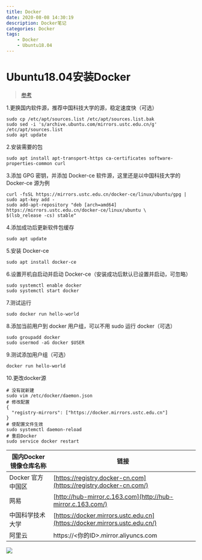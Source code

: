 ```yaml
---
title: Docker
date: 2020-08-08 14:30:19
description: Docker笔记
categories: Docker
tags: 
	- Docker
	- Ubuntu18.04
---
```


# Ubuntu18.04安装Docker

> [参考](https://www.runoob.com/docker/ubuntu-docker-install.html)

1.更换国内软件源，推荐中国科技大学的源，稳定速度快（可选）

```
sudo cp /etc/apt/sources.list /etc/apt/sources.list.bak
sudo sed -i 's/archive.ubuntu.com/mirrors.ustc.edu.cn/g' /etc/apt/sources.list
sudo apt update
```

2.安装需要的包

```
sudo apt install apt-transport-https ca-certificates software-properties-common curl
```

3.添加 GPG 密钥，并添加 Docker-ce 软件源，这里还是以中国科技大学的 Docker-ce 源为例

```
curl -fsSL https://mirrors.ustc.edu.cn/docker-ce/linux/ubuntu/gpg | sudo apt-key add -
sudo add-apt-repository "deb [arch=amd64] https://mirrors.ustc.edu.cn/docker-ce/linux/ubuntu \
$(lsb_release -cs) stable"
```

4.添加成功后更新软件包缓存

```
sudo apt update
```

5.安装 Docker-ce

```
sudo apt install docker-ce
```

6.设置开机自启动并启动 Docker-ce（安装成功后默认已设置并启动，可忽略）

```
sudo systemctl enable docker
sudo systemctl start docker
```

7.测试运行

```
sudo docker run hello-world
```

8.添加当前用户到 docker 用户组，可以不用 sudo 运行 docker（可选）

```
sudo groupadd docker
sudo usermod -aG docker $USER
```

9.测试添加用户组（可选）

```
docker run hello-world
```

10.更改docker源

```
# 没有就新建
sudo vim /etc/docker/daemon.json
# 修改配置
{
  "registry-mirrors": ["https://docker.mirrors.ustc.edu.cn"]
}
# 使配置文件生效
sudo systemctl daemon-reload
# 重启Docker
sudo service docker restart
```

| 国内Docker镜像仓库名称 | 链接                                                         |
| ---------------------- | ------------------------------------------------------------ |
| Docker 官方中国区      | [https://registry.docker-cn.com](https://registry.docker-cn.com/) |
| 网易                   | [http://hub-mirror.c.163.com](http://hub-mirror.c.163.com/)  |
| 中国科学技术大学       | [https://docker.mirrors.ustc.edu.cn](https://docker.mirrors.ustc.edu.cn/) |
| 阿里云                 | https://<你的ID>.mirror.aliyuncs.com                         |

![](https://cdn.jsdelivr.net/gh/Wanfengyueluo/images/26010.jpg)



